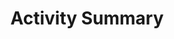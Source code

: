 ---
layout: home
title:  "Activity Summary"
permalink: /summary/
author_profile: false
sidebar:
  title: ""
  nav: content-nav
---